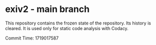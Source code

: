 # exiv2 - main branch

This repository contains the frozen state of the repository.
Its history is cleared. It is used only for static code
analysis with Codacy.

Commit Time: 1719017587